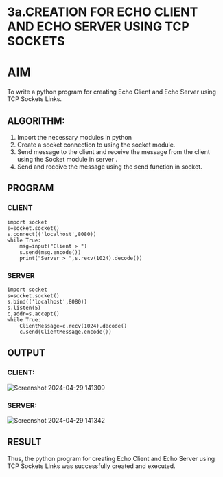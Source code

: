 # 3a.CREATION FOR ECHO CLIENT AND ECHO SERVER USING TCP SOCKETS
# AIM
To write a python program for creating Echo Client and Echo Server using TCP
Sockets Links.
## ALGORITHM:
1. Import the necessary modules in python
2. Create a socket connection to using the socket module.
3. Send message to the client and receive the message from the client using the Socket module in
 server .
4. Send and receive the message using the send function in socket.
## PROGRAM
### CLIENT
```
import socket
s=socket.socket()
s.connect(('localhost',8080))
while True:
    msg=input("Client > ")
    s.send(msg.encode())
    print("Server > ",s.recv(1024).decode())

```
### SERVER
```
import socket
s=socket.socket()
s.bind(('localhost',8080))
s.listen(5)
c,addr=s.accept()
while True:
    ClientMessage=c.recv(1024).decode()
    c.send(ClientMessage.encode())

```
## OUTPUT
### CLIENT:
![Screenshot 2024-04-29 141309](https://github.com/Ratheesh28/3a.Sockets_Creation_for_Echo_Client_and_Echo_Server/assets/138849186/6b08d6cf-14bd-47e5-a1e0-745b473fd154)

### SERVER:
![Screenshot 2024-04-29 141342](https://github.com/Ratheesh28/3a.Sockets_Creation_for_Echo_Client_and_Echo_Server/assets/138849186/2a8ca2b4-e2a3-4bf4-9aa5-47490373ff68)

## RESULT
Thus, the python program for creating Echo Client and Echo Server using TCP Sockets Links 
was successfully created and executed.
